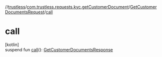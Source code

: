 //[trustless](../../../index.md)/[com.trustless.requests.kyc.getCustomerDocument](../index.md)/[GetCustomerDocumentsRequest](index.md)/[call](call.md)

# call

[kotlin]\
suspend fun [call](call.md)(): [GetCustomerDocumentsResponse](../-get-customer-documents-response/index.md)
